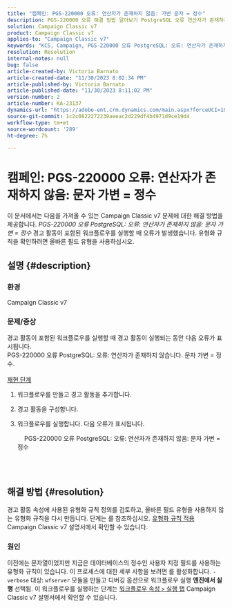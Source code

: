 ```yaml
---
title: "캠페인: PGS-220000 오류: 연산자가 존재하지 않음: 가변 문자 = 정수"
description: PGS-220000 오류 해결 방법 알아보기 PostgreSQL 오류 연산자가 존재하지 않음 문자 가변 = 정수
solution: Campaign Classic v7
product: Campaign Classic v7
applies-to: "Campaign Classic v7"
keywords: "KCS, Campaign, PGS-220000 오류 PostgreSQL: 오류: 연산자가 존재하지 않음: 문자 가변 = 정수, Campaign v7, 데이터베이스, 문제 해결"
resolution: Resolution
internal-notes: null
bug: false
article-created-by: Victoria Barnato
article-created-date: "11/30/2023 8:02:34 PM"
article-published-by: Victoria Barnato
article-published-date: "11/30/2023 8:11:02 PM"
version-number: 2
article-number: KA-23137
dynamics-url: "https://adobe-ent.crm.dynamics.com/main.aspx?forceUCI=1&pagetype=entityrecord&etn=knowledgearticle&id=dc42f361-bb8f-ee11-8179-6045bd0065b6"
source-git-commit: 1c2c0822272239aeeac2d229df4b4971d9ce19d4
workflow-type: tm+mt
source-wordcount: '289'
ht-degree: 7%

---
```


# 캠페인: PGS-220000 오류: 연산자가 존재하지 않음: 문자 가변 = 정수


이 문서에서는 다음을 가져올 수 있는 Campaign Classic v7 문제에 대한 해결 방법을 제공합니다. *PGS-220000 오류 PostgreSQL: 오류: 연산자가 존재하지 않음: 문자 가변 = 정수* 경고 활동이 포함된 워크플로우를 실행할 때 오류가 발생했습니다. 유형화 규칙을 확인하려면 올바른 필드 유형을 사용하십시오.

## 설명 {#description}


### 환경

Campaign Classic v7

### 문제/증상

경고 활동이 포함된 워크플로우를 실행할 때 경고 활동이 실행되는 동안 다음 오류가 표시됩니다.
<br>PGS-220000 오류 PostgreSQL: 오류: 연산자가 존재하지 않습니다. 문자 가변 = 정수.<br><br>
<u>재현 단계</u>

1. 워크플로우를 만들고 경고 활동을 추가합니다.
2. 경고 활동을 구성합니다.
3. 워크플로우를 실행합니다. 다음 오류가 표시됩니다.



       PGS-220000 오류 PostgreSQL: 오류: 연산자가 존재하지 않음: 문자 가변 = 정수




<br> <br>



## 해결 방법 {#resolution}


경고 활동 속성에 사용된 유형화 규칙 정의를 검토하고, 올바른 필드 유형을 사용하지 않는 유형화 규칙을 다시 만듭니다. 단계는 를 참조하십시오. [유형화 규칙 적용](https://experienceleague.adobe.com/docs/campaign-classic/using/orchestrating-campaigns/campaign-optimization/applying-rules.html) Campaign Classic v7 설명서에서 확인할 수 있습니다.

### 원인

이전에는 문자열이었지만 지금은 데이터베이스의 정수인 사용자 지정 필드를 사용하는 유형화 규칙이 있습니다. 이 프로세스에 대한 세부 사항을 보려면 를 활성화합니다. `-verbose` 대상: `wfserver` 모듈을 만들고 디버깅 옵션으로 워크플로우 실행 <b>엔진에서 실행</b> 선택됨. 이 워크플로우를 실행하는 단계는 [워크플로우 속성 `>`  실행 탭](https://experienceleague.adobe.com/docs/campaign-classic/using/automating-with-workflows/advanced-management/workflow-properties.html?lang=ko#execution) Campaign Classic v7 설명서에서 확인할 수 있습니다.
